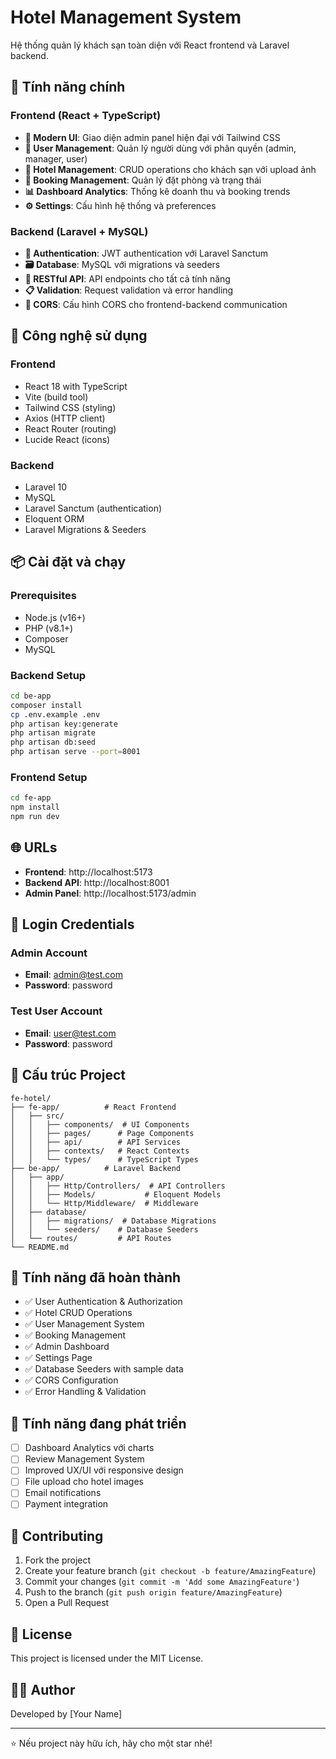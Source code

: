 # Hotel Management System

Hệ thống quản lý khách sạn toàn diện với React frontend và Laravel backend.

## 🏨 Tính năng chính

### Frontend (React + TypeScript)
- **🎨 Modern UI**: Giao diện admin panel hiện đại với Tailwind CSS
- **👤 User Management**: Quản lý người dùng với phân quyền (admin, manager, user)
- **🏨 Hotel Management**: CRUD operations cho khách sạn với upload ảnh
- **📅 Booking Management**: Quản lý đặt phòng và trạng thái
- **📊 Dashboard Analytics**: Thống kê doanh thu và booking trends
- **⚙️ Settings**: Cấu hình hệ thống và preferences

### Backend (Laravel + MySQL)
- **🔐 Authentication**: JWT authentication với Laravel Sanctum
- **🗃️ Database**: MySQL với migrations và seeders
- **📡 RESTful API**: API endpoints cho tất cả tính năng
- **📋 Validation**: Request validation và error handling
- **🔧 CORS**: Cấu hình CORS cho frontend-backend communication

## 🚀 Công nghệ sử dụng

### Frontend
- React 18 with TypeScript
- Vite (build tool)
- Tailwind CSS (styling)
- Axios (HTTP client)
- React Router (routing)
- Lucide React (icons)

### Backend
- Laravel 10
- MySQL
- Laravel Sanctum (authentication)
- Eloquent ORM
- Laravel Migrations & Seeders

## 📦 Cài đặt và chạy

### Prerequisites
- Node.js (v16+)
- PHP (v8.1+)
- Composer
- MySQL

### Backend Setup
```bash
cd be-app
composer install
cp .env.example .env
php artisan key:generate
php artisan migrate
php artisan db:seed
php artisan serve --port=8001
```

### Frontend Setup
```bash
cd fe-app
npm install
npm run dev
```

## 🌐 URLs

- **Frontend**: http://localhost:5173
- **Backend API**: http://localhost:8001
- **Admin Panel**: http://localhost:5173/admin

## 🔑 Login Credentials

### Admin Account
- **Email**: admin@test.com  
- **Password**: password

### Test User Account
- **Email**: user@test.com
- **Password**: password

## 📁 Cấu trúc Project

```
fe-hotel/
├── fe-app/          # React Frontend
│   ├── src/
│   │   ├── components/  # UI Components
│   │   ├── pages/      # Page Components  
│   │   ├── api/        # API Services
│   │   ├── contexts/   # React Contexts
│   │   └── types/      # TypeScript Types
├── be-app/          # Laravel Backend
│   ├── app/
│   │   ├── Http/Controllers/  # API Controllers
│   │   ├── Models/           # Eloquent Models
│   │   └── Http/Middleware/  # Middleware
│   ├── database/
│   │   ├── migrations/  # Database Migrations
│   │   └── seeders/    # Database Seeders
│   └── routes/         # API Routes
└── README.md
```

## 🎯 Tính năng đã hoàn thành

- ✅ User Authentication & Authorization
- ✅ Hotel CRUD Operations
- ✅ User Management System
- ✅ Booking Management
- ✅ Admin Dashboard
- ✅ Settings Page
- ✅ Database Seeders with sample data
- ✅ CORS Configuration
- ✅ Error Handling & Validation

## 🚧 Tính năng đang phát triển

- [ ] Dashboard Analytics với charts
- [ ] Review Management System  
- [ ] Improved UX/UI với responsive design
- [ ] File upload cho hotel images
- [ ] Email notifications
- [ ] Payment integration

## 🤝 Contributing

1. Fork the project
2. Create your feature branch (`git checkout -b feature/AmazingFeature`)
3. Commit your changes (`git commit -m 'Add some AmazingFeature'`)
4. Push to the branch (`git push origin feature/AmazingFeature`)
5. Open a Pull Request

## 📄 License

This project is licensed under the MIT License.

## 👨‍💻 Author

Developed by [Your Name]

---

⭐ Nếu project này hữu ích, hãy cho một star nhé!